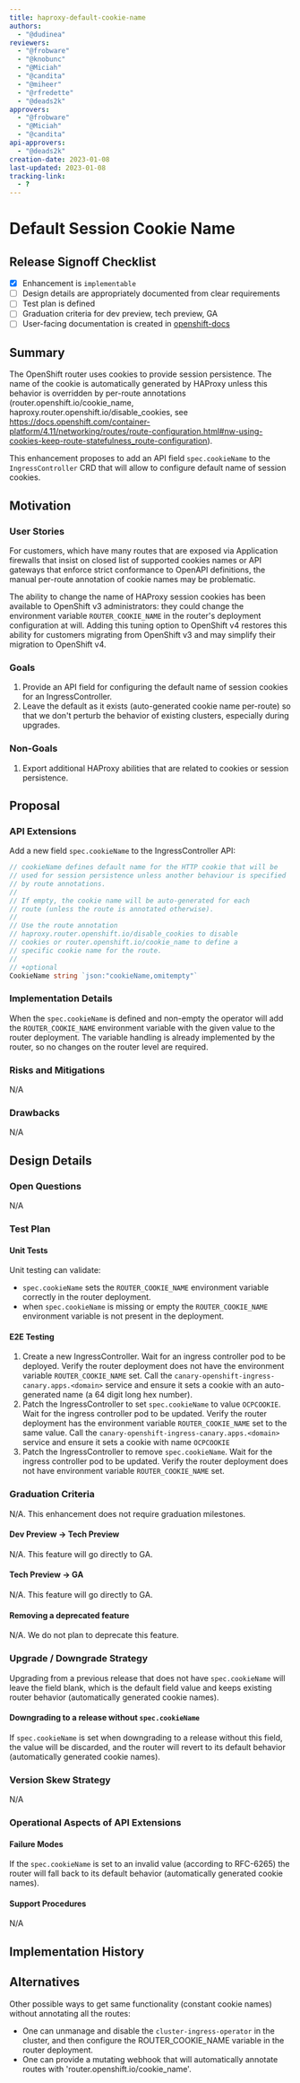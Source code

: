 ```yaml
---
title: haproxy-default-cookie-name
authors:
  - "@dudinea"
reviewers:
  - "@frobware"
  - "@knobunc"
  - "@Miciah"
  - "@candita"
  - "@miheer"
  - "@rfredette"
  - "@deads2k"
approvers:
  - "@frobware"
  - "@Miciah"
  - "@candita"
api-approvers:
  - "@deads2k"
creation-date: 2023-01-08
last-updated: 2023-01-08
tracking-link:
  - ?
---
```


# Default Session Cookie Name

## Release Signoff Checklist

- [X] Enhancement is `implementable`
- [ ] Design details are appropriately documented from clear requirements
- [ ] Test plan is defined
- [ ] Graduation criteria for dev preview, tech preview, GA
- [ ] User-facing documentation is created in [openshift-docs](https://github.com/openshift/openshift-docs/)

## Summary

The OpenShift router uses cookies to provide session persistence. The
name of the cookie is automatically generated by HAProxy unless this
behavior is overridden by per-route annotations
(router.openshift.io/cookie_name,
haproxy.router.openshift.io/disable_cookies, see
https://docs.openshift.com/container-platform/4.11/networking/routes/route-configuration.html#nw-using-cookies-keep-route-statefulness_route-configuration).

This enhancement proposes to add an API field `spec.cookieName` to the
`IngressController` CRD that will allow to configure default name of
session cookies.

## Motivation

### User Stories

For customers, which have many routes that are exposed via Application
firewalls that insist on closed list of supported cookies names or API
gateways that enforce strict conformance to OpenAPI definitions,
the manual per-route annotation of cookie names may be problematic.

The ability to change the name of HAProxy session cookies has been
available to OpenShift v3 administrators: they could change the
environment variable `ROUTER_COOKIE_NAME` in the router's deployment
configuration at will.  Adding this tuning option to OpenShift v4
restores this ability for customers migrating from OpenShift v3 and
may simplify their migration to OpenShift v4.

### Goals

1. Provide an API field for configuring the default name of session
   cookies for an IngressController.
2. Leave the default as it exists (auto-generated cookie name
   per-route) so that we don't perturb the behavior of existing
   clusters, especially during upgrades.

### Non-Goals

1. Export additional HAProxy abilities that are related to cookies or
   session persistence.

## Proposal

### API Extensions

Add a new field `spec.cookieName` to the IngressController API:

```go
// cookieName defines default name for the HTTP cookie that will be
// used for session persistence unless another behaviour is specified
// by route annotations.
//
// If empty, the cookie name will be auto-generated for each
// route (unless the route is annotated otherwise).
//
// Use the route annotation
// haproxy.router.openshift.io/disable_cookies to disable
// cookies or router.openshift.io/cookie_name to define a
// specific cookie name for the route.
//
// +optional
CookieName string `json:"cookieName,omitempty"`
```

### Implementation Details

When the `spec.cookieName` is defined and non-empty the 
operator will add the `ROUTER_COOKIE_NAME` environment variable 
with the given value to the router deployment. The variable
handling is already implemented by the router, so 
no changes on the router level are required.

### Risks and Mitigations

N/A

### Drawbacks

N/A

## Design Details

### Open Questions

N/A

### Test Plan

#### Unit Tests

Unit testing can validate:

- `spec.cookieName` sets the `ROUTER_COOKIE_NAME` environment variable
  correctly in the router deployment.
- when `spec.cookieName` is missing or empty the `ROUTER_COOKIE_NAME`
  environment variable is not present in the deployment.

#### E2E Testing

1. Create a new IngressController. Wait for an ingress controller pod
   to be deployed. Verify the router deployment does not have the
   environment variable `ROUTER_COOKIE_NAME` set. Call the
   `canary-openshift-ingress-canary.apps.<domain>` service and ensure
   it sets a cookie with an auto-generated name (a 64 digit long hex
   number).
2. Patch the IngressController to set `spec.cookieName` to value
   `OCPCOOKIE`. Wait for the ingress controller pod to be
   updated. Verify the router deployment has the environment
   variable `ROUTER_COOKIE_NAME` set to the same value. Call the
   `canary-openshift-ingress-canary.apps.<domain>` service and ensure
   it sets a cookie with name `OCPCOOKIE`
3. Patch the IngressController to remove  `spec.cookieName`.
   Wait for the ingress controller pod to be updated. 
   Verify the router deployment does not have environment variable 
   `ROUTER_COOKIE_NAME` set.

### Graduation Criteria

N/A. This enhancement does not require graduation milestones.

#### Dev Preview -> Tech Preview

N/A.  This feature will go directly to GA.

#### Tech Preview -> GA

N/A.  This feature will go directly to GA.

#### Removing a deprecated feature

N/A.  We do not plan to deprecate this feature.

### Upgrade / Downgrade Strategy

Upgrading from a previous release that does not have `spec.cookieName`
will leave the field blank, which is the default field value and keeps
existing router behavior (automatically generated cookie names).

#### Downgrading to a release without `spec.cookieName`

If `spec.cookieName` is set when downgrading to a
release without this field, the value will be discarded, and the
router will revert to its default behavior
(automatically generated cookie names).

### Version Skew Strategy

N/A

### Operational Aspects of API Extensions

#### Failure Modes

If the `spec.cookieName` is set to an invalid value (according to RFC-6265)
the router will fall back to its default behavior (automatically
generated cookie names).
 
#### Support Procedures

N/A

## Implementation History

## Alternatives

Other possible ways to get same functionality (constant cookie names)
without annotating all the routes:

- One can unmanage and disable the `cluster-ingress-operator` in the
cluster, and then configure the ROUTER_COOKIE_NAME variable in the
router deployment.
- One can provide a mutating webhook that will automatically annotate
routes with 'router.openshift.io/cookie_name'.

